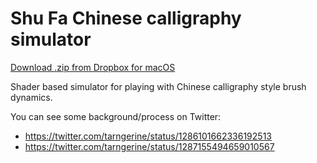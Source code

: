 # Shu Fa Chinese calligraphy simulator

[Download .zip from Dropbox for macOS](https://www.dropbox.com/s/5c08hv5k4qmogup/shufa.zip?dl=0)

Shader based simulator for playing with Chinese calligraphy style brush dynamics.

You can see some background/process on Twitter:
- https://twitter.com/tarngerine/status/1286101662336192513
- https://twitter.com/tarngerine/status/1287155494659010567

